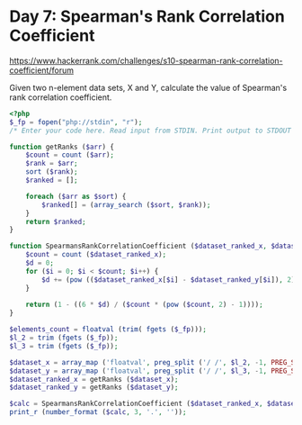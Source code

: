 # Day 7: Spearman's Rank Correlation Coefficient

https://www.hackerrank.com/challenges/s10-spearman-rank-correlation-coefficient/forum

Given two n-element data sets, X and Y, calculate the value of Spearman's rank correlation coefficient.

```php
<?php
$_fp = fopen("php://stdin", "r");
/* Enter your code here. Read input from STDIN. Print output to STDOUT */

function getRanks ($arr) {
    $count = count ($arr);
    $rank = $arr;
    sort ($rank);
    $ranked = [];

    foreach ($arr as $sort) {
        $ranked[] = (array_search ($sort, $rank));
    }
    return $ranked;
}

function SpearmansRankCorrelationCoefficient ($dataset_ranked_x, $dataset_ranked_y) {
    $count = count ($dataset_ranked_x);
    $d = 0;
    for ($i = 0; $i < $count; $i++) {
        $d += (pow (($dataset_ranked_x[$i] - $dataset_ranked_y[$i]), 2));
    }
    
    return (1 - ((6 * $d) / ($count * (pow ($count, 2) - 1))));
}

$elements_count = floatval (trim( fgets ($_fp)));
$l_2 = trim (fgets ($_fp));
$l_3 = trim (fgets ($_fp));

$dataset_x = array_map ('floatval', preg_split ('/ /', $l_2, -1, PREG_SPLIT_NO_EMPTY));
$dataset_y = array_map ('floatval', preg_split ('/ /', $l_3, -1, PREG_SPLIT_NO_EMPTY));
$dataset_ranked_x = getRanks ($dataset_x);
$dataset_ranked_y = getRanks ($dataset_y);

$calc = SpearmansRankCorrelationCoefficient ($dataset_ranked_x, $dataset_ranked_y);
print_r (number_format ($calc, 3, '.', ''));
```